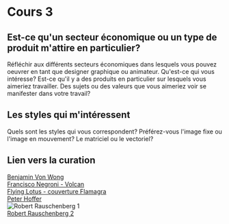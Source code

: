 # Cours 3
## Est-ce qu'un secteur économique ou un type de produit m'attire en particulier? 
Réfléchir aux différents secteurs économiques dans lesquels vous pouvez oeuvrer en tant que designer graphique ou animateur. Qu'est-ce qui vous intéresse? Est-ce qu'il y a des produits en particulier sur lesquels vous aimeriez travailler. Des sujets ou des valeurs que vous aimeriez voir se manifester dans votre travail? 
## Les styles qui m'intéressent
Quels sont les styles qui vous correspondent? Préférez-vous l'image fixe ou l'image en mouvement? Le matriciel ou le vectoriel?
## Lien vers la curation
[Benjamin Von Wong](https://www.vonwong.com/)   
[Francisco Negroni - Volcan](https://www.francisconegroni.com/index/G0000VAA3Kkm57jo/I0000AhKpiWZvYk4)   
[Flying Lotus - couverture Flamagra](https://img.discogs.com/-8-h7ha75YjVN1M97cwMT5DqeZQ=/fit-in/600x623/filters:strip_icc():format(jpeg):mode_rgb():quality(90)/discogs-images/R-13674046-1558770700-5545.jpeg.jpg)   
[Peter Hoffer](http://www.peterhoffer.com/works/)   
![Robert Rauschenberg 1](https://www.rauschenbergfoundation.org/sites/default/files/2021-10/85.022_00.jpg)   
[Robert Rauschenberg 2](https://www.rauschenbergfoundation.org/sites/default/files/2021-12/85.052_00.jpg)   
